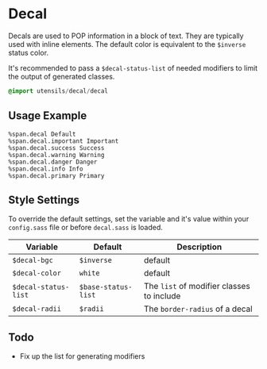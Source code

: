 
# Decal
Decals are used to <span class="decal important">POP</span> information in a block of text.
They are typically used with inline elements. The default color is
equivalent to the `$inverse` status color.

It's recommended to pass a `$decal-status-list` of needed
modifiers to limit the output of generated classes.

```sass
@import utensils/decal/decal
```

## Usage Example

```haml
%span.decal Default
%span.decal.important Important
%span.decal.success Success
%span.decal.warning Warning
%span.decal.danger Danger
%span.decal.info Info
%span.decal.primary Primary
```

## Style Settings
To override the default settings, set the variable and it's value
within your `config.sass` file or before `decal.sass` is loaded.

Variable             | Default             | Description
-------------------- | ------------------- | -------------------------------------------
`$decal-bgc`         | `$inverse`          | default
`$decal-color`       | `white`             | default
`$decal-status-list` | `$base-status-list` | The `list` of modifier classes to include
`$decal-radii`       | `$radii`            | The `border-radius` of a decal

## Todo
- Fix up the list for generating modifiers

